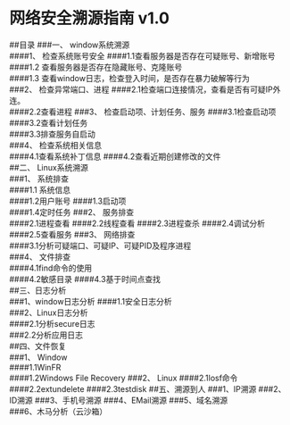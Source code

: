 # 网络安全溯源指南 v1.0


##目录
###一、 window系统溯源	
####1、 检查系统账号安全	
####1.1查看服务器是否存在可疑账号、新增账号	
####1.2 查看服务器是否存在隐藏账号、克隆账号	
####1.3 查看window日志，检查登入时间，是否存在暴力破解等行为	
###2、 检查异常端口、进程	
####2.1检查端口连接情况，查看是否有可疑IP外连。	
####2.2查看进程	
###3、 检查启动项、计划任务、服务	
####3.1检查启动项	
####3.2查看计划任务	
####3.3排查服务自启动	
###4、 检查系统相关信息	
####4.1查看系统补丁信息	
####4.2查看近期创建修改的文件	
##二、 Linux系统溯源	
###1、 系统排查	
####1.1 系统信息	
####1.2用户账号	
####1.3启动项	
####1.4定时任务	
###2、 服务排查	
####2.1进程查看	
####2.2线程查看	
####2.3进程查杀	
####2.4调试分析	
####2.5查看服务	
###3、 网络排查	
####3.1分析可疑端口、可疑IP、可疑PID及程序进程	
###4、 文件排查	
####4.1find命令的使用	
####4.2敏感目录	
####4.3基于时间点查找	
##三、日志分析	
###1、window日志分析	
####1.1安全日志分析	
###2、Linux日志分析	
####2.1分析secure日志	
###2.2分析应用日志	
##四、文件恢复	
###1、 Window	
####1.1WinFR	
####1.2Windows File Recovery
###2、 Linux	
####2.1losf命令
####2.2extundelete
####2.3testdisk
##五、溯源到人
###1、IP溯源
###2、ID溯源
###3、手机号溯源
###4、EMail溯源
###5、域名溯源	
###6、木马分析（云沙箱）
